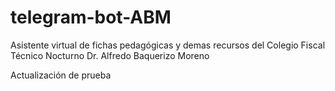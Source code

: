 # telegram-bot-ABM

Asistente virtual de fichas pedagógicas y demas recursos del Colegio Fiscal Técnico Nocturno Dr. Alfredo Baquerizo Moreno



Actualización de prueba

